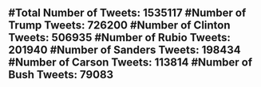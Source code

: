 #Total Number of Tweets: 1535117 
#Number of Trump Tweets: 726200
#Number of Clinton Tweets: 506935
#Number of Rubio Tweets: 201940
#Number of Sanders Tweets: 198434
#Number of Carson Tweets: 113814
#Number of Bush Tweets: 79083
---

